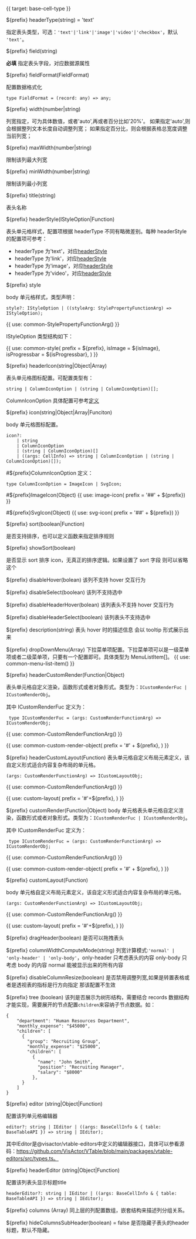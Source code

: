 {{ target: base-cell-type }}

${prefix} headerType(string) = 'text'

指定表头类型，可选：`'text'|'link'|'image'|'video'|'checkbox'`，默认 `'text'`。

${prefix} field(string)

**必填** 指定表头字段，对应数据源属性

${prefix} fieldFormat(FieldFormat)

配置数据格式化

```
type FieldFormat = (record: any) => any;
```

${prefix} width(number|string)

列宽指定，可为具体数值，或者'auto',再或者百分比如'20%'。
如果指定'auto',则会根据整列文本长度自动调整列宽；
如果指定百分比，则会根据表格总宽度调整当前列宽；

${prefix} maxWidth(number|string)

限制该列最大列宽

${prefix} minWidth(number|string)

限制该列最小列宽

${prefix} title(string)

表头名称

${prefix} headerStyle(IStyleOption|Function)

表头单元格样式，配置项根据 headerType 不同有略微差别。每种 headerStyle 的配置项可参考：

- headerType 为'text'，对应[headerStyle](../option/PivotTable-columns-text#headerStyle.bgColor)
- headerType 为'link'，对应[headerStyle](../option/PivotTable-columns-link#headerStyle.bgColor)
- headerType 为'image'，对应[headerStyle](../option/PivotTable-columns-image#headerStyle.bgColor)
- headerType 为'video'，对应[headerStyle](../option/PivotTable-columns-image#headerStyle.bgColor)

${prefix} style

body 单元格样式，类型声明：

```
style?: IStyleOption | ((styleArg: StylePropertyFunctionArg) => IStyleOption);
```

{{ use: common-StylePropertyFunctionArg() }}

IStyleOption 类型结构如下：

{{ use: common-style(
  prefix = ${prefix},
  isImage = ${isImage},
  isProgressbar = ${isProgressbar},
) }}

${prefix} headerIcon(string|Object|Array)

表头单元格图标配置。可配置类型有：

```
string | ColumnIconOption | (string | ColumnIconOption)[];
```

ColumnIconOption 具体配置可参考[定义](/zh/option.html#ListTable-columns-text.icon.ColumnIconOption定义：)

${prefix} icon(string|Object|Array|Funciton)

body 单元格图标配置。

```
icon?:
    | string
    | ColumnIconOption
    | (string | ColumnIconOption)[]
    | ((args: CellInfo) => string | ColumnIconOption | (string | ColumnIconOption)[]);
```

#${prefix}ColumnIconOption 定义：

```
type ColumnIconOption = ImageIcon | SvgIcon;
```

#${prefix}ImageIcon(Object)
{{ use: image-icon(  prefix = '##' + ${prefix}) }}

#${prefix}SvgIcon(Object)
{{ use: svg-icon(  prefix = '##' + ${prefix}) }}

${prefix} sort(boolean|Function)

是否支持排序，也可以定义函数来指定排序规则

${prefix} showSort(boolean)

是否显示 sort 排序 icon，无真正的排序逻辑。如果设置了 sort 字段 则可以省略这个

${prefix} disableHover(bolean)
该列不支持 hover 交互行为

${prefix} disableSelect(boolean)
该列不支持选中

${prefix} disableHeaderHover(bolean)
该列表头不支持 hover 交互行为

${prefix} disableHeaderSelect(boolean)
该列表头不支持选中

${prefix} description(string)
表头 hover 时的描述信息 会以 tooltip 形式展示出来

${prefix} dropDownMenu(Array)
下拉菜单项配置。下拉菜单项可以是一级菜单项或者二级菜单项，只要有一个配置即可。具体类型为 MenuListItem[]。
{{ use: common-menu-list-item() }}

${prefix} headerCustomRender(Function|Object)

表头单元格自定义渲染，函数形式或者对象形式。类型为：`ICustomRenderFuc | ICustomRenderObj`。

其中 ICustomRenderFuc 定义为：

```
 type ICustomRenderFuc = (args: CustomRenderFunctionArg) => ICustomRenderObj;
```

{{ use: common-CustomRenderFunctionArg() }}

{{ use: common-custom-render-object(
  prefix = '#' + ${prefix},
) }}

${prefix} headerCustomLayout(Function)
表头单元格自定义布局元素定义，该自定义形式适合内容复杂布局的单元格。

```
(args: CustomRenderFunctionArg) => ICustomLayoutObj;
```

{{ use: common-CustomRenderFunctionArg() }}

{{ use: custom-layout(
    prefix =  '#'+${prefix},
) }}

${prefix} customRender(Function|Object)
body 单元格表头单元格自定义渲染，函数形式或者对象形式。类型为：`ICustomRenderFuc | ICustomRenderObj`。

其中 ICustomRenderFuc 定义为：

```
 type ICustomRenderFuc = (args: CustomRenderFunctionArg) => ICustomRenderObj;
```

{{ use: common-CustomRenderFunctionArg() }}

{{ use: common-custom-render-object(
  prefix = '#' + ${prefix},
) }}

${prefix} customLayout(Function)

body 单元格自定义布局元素定义，该自定义形式适合内容复杂布局的单元格。

```
(args: CustomRenderFunctionArg) => ICustomLayoutObj;
```

{{ use: common-CustomRenderFunctionArg() }}

{{ use: custom-layout(
    prefix =  '#'+${prefix},
) }}

${prefix} dragHeader(boolean)
是否可以拖拽表头

${prefix} columnWidthComputeMode(string)
列宽计算模式:`'normal' | 'only-header' | 'only-body'`，only-header 只考虑表头的内容 only-body 只考虑 body 的内容 normal 能被显示出来的所有内容

${prefix} disableColumnResize(boolean)
是否禁用调整列宽,如果是转置表格或者是透视表的指标是行方向指定 那该配置不生效

${prefix} tree (boolean)
该列是否展示为树形结构，需要结合 records 数据结构才能实现，需要展开的节点配置`children`来容纳子节点数据。如：

```
{
    "department": "Human Resources Department",
    "monthly_expense": "$45000",
    "children": [
      {
        "group": "Recruiting Group",
        "monthly_expense": "$25000",
        "children": [
          {
            "name": "John Smith",
            "position": "Recruiting Manager",
            "salary": "$8000"
          },
      }
    ]
}
```

${prefix} editor (string|Object|Function)

配置该列单元格编辑器
```
editor?: string | IEditor | ((args: BaseCellInfo & { table: BaseTableAPI }) => string | IEditor);
```
其中IEditor是@visactor/vtable-editors中定义的编辑器接口，具体可以参看源码：https://github.com/VisActor/VTable/blob/main/packages/vtable-editors/src/types.ts。

${prefix} headerEditor (string|Object|Function)

配置该列表头显示标题title
```
headerEditor?: string | IEditor | ((args: BaseCellInfo & { table: BaseTableAPI }) => string | IEditor);
```

${prefix} columns (Array)
同上层的列配置数组，嵌套结构来描述列分组关系。

${prefix} hideColumnsSubHeader(boolean) = false
是否隐藏子表头的header标题，默认不隐藏。